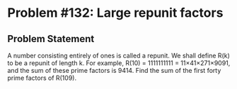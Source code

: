 # Problem #132: Large repunit factors 

## Problem Statement 

A number consisting entirely of ones is called a repunit. We shall define R(k) to be a repunit of length k.
For example, R(10) = 1111111111 = 11×41×271×9091, and the sum of these prime factors is 9414.
Find the sum of the first forty prime factors of R(109).
